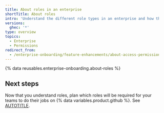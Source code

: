```yaml
---
title: About roles in an enterprise
shortTitle: About roles
intro: 'Understand the different role types in an enterprise and how they control access and permissions.'
versions:
  ghec: '*'
type: overview
topics:
  - Enterprise
  - Permissions
redirect_from:
  - /enterprise-onboarding/feature-enhancements/about-access-permissions-on-github
---
```


{% data reusables.enterprise-onboarding.about-roles %}

## Next steps

Now that you understand roles, plan which roles will be required for your teams to do their jobs on {% data variables.product.github %}. See [AUTOTITLE](/enterprise-onboarding/setting-up-organizations-and-teams/identify-role-requirements).

